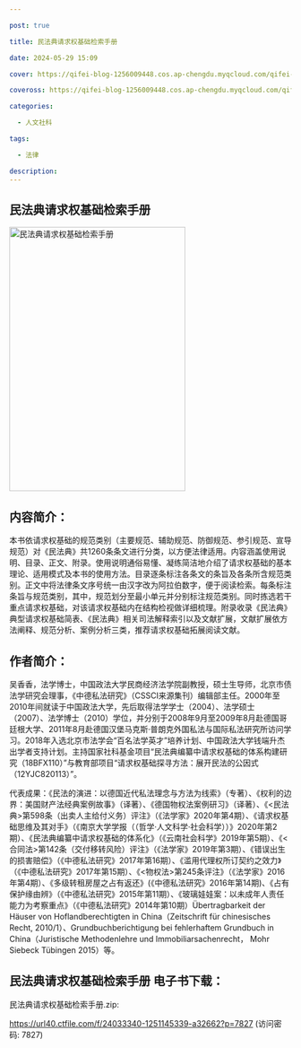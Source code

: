 ```yaml
---

post: true

title: 民法典请求权基础检索手册

date: 2024-05-29 15:09

cover: https://qifei-blog-1256009448.cos.ap-chengdu.myqcloud.com/qifei-blog/6586980dc458853aefe8007c.jpg

coveross: https://qifei-blog-1256009448.cos.ap-chengdu.myqcloud.com/qifei-blog/6586980dc458853aefe8007c.jpg

categories:

  - 人文社科

tags:

  - 法律

description:
---
```


## 民法典请求权基础检索手册
<img alt="民法典请求权基础检索手册 " class="aligncenter loading" data-was-processed="true" decoding="async" fetchpriority="high" height="471" src="https://qifei-blog-1256009448.cos.ap-chengdu.myqcloud.com/qifei-blog/6586980dc458853aefe8007c.jpg " style="cursor: zoom-in;" width="314"/>

## 内容简介：

本书依请求权基础的规范类别（主要规范、辅助规范、防御规范、参引规范、宣导规范）对《民法典》共1260条条文进行分类，以方便法律适用。内容涵盖使用说明、目录、正文、附录。使用说明通俗易懂、凝练简洁地介绍了请求权基础的基本理论、适用模式及本书的使用方法。目录逐条标注各条文的条旨及各条所含规范类别。正文中将法律条文序号统一由汉字改为阿拉伯数字，便于阅读检索。每条标注条旨与规范类别，其中，规范划分至最小单元并分别标注规范类别。同时拣选若干重点请求权基础，对该请求权基础内在结构检视做详细梳理。附录收录《民法典》典型请求权基础简表、《民法典》相关司法解释索引以及文献扩展，文献扩展依方法阐释、规范分析、案例分析三类，推荐请求权基础拓展阅读文献。

## 作者简介：

吴香香，法学博士，中国政法大学民商经济法学院副教授，硕士生导师，北京市债法学研究会理事，《中德私法研究》（CSSCI来源集刊）编辑部主任。2000年至2010年间就读于中国政法大学，先后取得法学学士（2004）、法学硕士（2007）、法学博士（2010）学位，并分别于2008年9月至2009年8月赴德国哥廷根大学、2011年8月赴德国汉堡马克斯·普朗克外国私法与国际私法研究所访问学习。2018年入选北京市法学会“百名法学英才”培养计划、中国政法大学钱端升杰出学者支持计划。主持国家社科基金项目“民法典编纂中请求权基础的体系构建研究（18BFX110）”与教育部项目“请求权基础探寻方法：展开民法的公因式（12YJC820113）”。

代表成果：《民法的演进：以德国近代私法理念与方法为线索》（专著）、《权利的边界：美国财产法经典案例故事》（译著）、《德国物权法案例研习》（译著）、《&lt;民法典&gt;第598条（出卖人主给付义务）评注》（《法学家》2020年第4期）、《请求权基础思维及其对手》（《南京大学学报（（哲学·人文科学·社会科学））》2020年第2期）、《民法典编纂中请求权基础的体系化》（《云南社会科学》2019年第5期）、《&lt;合同法&gt;第142条（交付移转风险）评注》（《法学家》2019年第3期）、《错误出生的损害赔偿》（《中德私法研究》2017年第16期）、《滥用代理权所订契约之效力》（《中德私法研究》2017年第15期）、《&lt;物权法&gt;第245条评注》（《法学家》2016年第4期）、《多级转租房屋之占有返还》(《中德私法研究》2016年第14期)、《占有保护缘由辨》（《中德私法研究》2015年第11期）、《玻璃娃娃案：以未成年人责任能力为考察重点》（《中德私法研究》2014年第10期）Übertragbarkeit der Häuser von Hoflandberechtigten in China（Zeitschrift für chinesisches Recht, 2010/1）、Grundbuchberichtigung bei fehlerhaftem Grundbuch in China（Juristische Methodenlehre und Immobiliarsachenrecht， Mohr Siebeck Tübingen 2015）等。

## 民法典请求权基础检索手册 电子书下载：

民法典请求权基础检索手册.zip: 

https://url40.ctfile.com/f/24033340-1251145339-a32662?p=7827 (访问密码: 7827)
